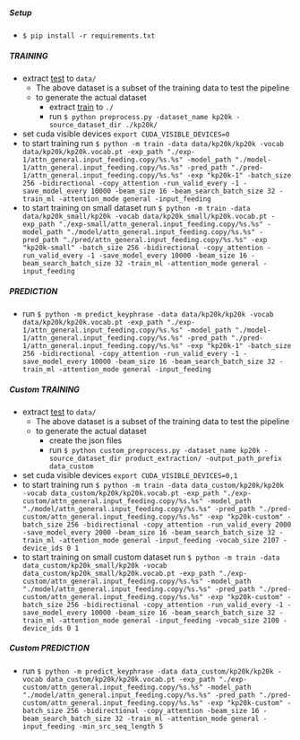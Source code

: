 
##### Setup
* `$ pip install -r requirements.txt`

##### TRAINING
* extract [test](https://drive.google.com/open?id=1Jh8Suuk6sTKuK-mbpvU5KfiQKi9zAGar) to `data/`
  - The above dataset is a subset of the training data to test the pipeline
  - to generate the actual dataset
    - extract [train](https://drive.google.com/file/d/1ZTQEGZSq06kzlPlOv4yGjbUpoDrNxebR/view) to `./`
    - run `$ python preprocess.py -dataset_name kp20k -source_dataset_dir ./kp20k/`
* set cuda visible devices `export CUDA_VISIBLE_DEVICES=0`
* to start training run `$ python -m train -data data/kp20k/kp20k -vocab data/kp20k/kp20k.vocab.pt -exp_path "./exp-1/attn_general.input_feeding.copy/%s.%s" -model_path "./model-1/attn_general.input_feeding.copy/%s.%s" -pred_path "./pred-1/attn_general.input_feeding.copy/%s.%s" -exp "kp20k-1" -batch_size 256 -bidirectional -copy_attention -run_valid_every -1 -save_model_every 10000 -beam_size 16 -beam_search_batch_size 32 -train_ml -attention_mode general -input_feeding`
* to start training on small dataset run `$ python -m train -data data/kp20k_small/kp20k -vocab data/kp20k_small/kp20k.vocab.pt -exp_path "./exp-small/attn_general.input_feeding.copy/%s.%s" -model_path "./model/attn_general.input_feeding.copy/%s.%s" -pred_path "./pred/attn_general.input_feeding.copy/%s.%s" -exp "kp20k-small" -batch_size 256 -bidirectional -copy_attention -run_valid_every -1 -save_model_every 10000 -beam_size 16 -beam_search_batch_size 32 -train_ml -attention_mode general -input_feeding`

##### PREDICTION

* run `$ python -m predict_keyphrase -data data/kp20k/kp20k -vocab data/kp20k/kp20k.vocab.pt -exp_path "./exp-1/attn_general.input_feeding.copy/%s.%s" -model_path "./model-1/attn_general.input_feeding.copy/%s.%s" -pred_path "./pred-1/attn_general.input_feeding.copy/%s.%s" -exp "kp20k-1" -batch_size 256 -bidirectional -copy_attention -run_valid_every -1 -save_model_every 10000 -beam_size 16 -beam_search_batch_size 32 -train_ml -attention_mode general -input_feeding`


##### Custom TRAINING
* extract [test](https://drive.google.com/open?id=1Jh8Suuk6sTKuK-mbpvU5KfiQKi9zAGar) to `data/`
  - The above dataset is a subset of the training data to test the pipeline
  - to generate the actual dataset
    - create the json files
    - run `$ python custom_preprocess.py -dataset_name kp20k -source_dataset_dir product_extraction/ -output_path_prefix data_custom`
* set cuda visible devices `export CUDA_VISIBLE_DEVICES=0,1`
* to start training run `$ python -m train -data data_custom/kp20k/kp20k -vocab data_custom/kp20k/kp20k.vocab.pt -exp_path "./exp-custom/attn_general.input_feeding.copy/%s.%s" -model_path "./model/attn_general.input_feeding.copy/%s.%s" -pred_path "./pred-custom/attn_general.input_feeding.copy/%s.%s" -exp "kp20k-custom" -batch_size 256 -bidirectional -copy_attention -run_valid_every 2000 -save_model_every 2000 -beam_size 16 -beam_search_batch_size 32 -train_ml -attention_mode general -input_feeding -vocab_size 2107 -device_ids 0 1`
* to start training on small custom dataset run `$ python -m train -data data_custom/kp20k_small/kp20k -vocab data_custom/kp20k_small/kp20k.vocab.pt -exp_path "./exp-custom/attn_general.input_feeding.copy/%s.%s" -model_path "./model/attn_general.input_feeding.copy/%s.%s" -pred_path "./pred-custom/attn_general.input_feeding.copy/%s.%s" -exp "kp20k-custom" -batch_size 256 -bidirectional -copy_attention -run_valid_every -1 -save_model_every 10000 -beam_size 16 -beam_search_batch_size 32 -train_ml -attention_mode general -input_feeding -vocab_size 2100 -device_ids 0 1`

##### Custom PREDICTION

* run `$ python -m predict_keyphrase -data data_custom/kp20k/kp20k -vocab data_custom/kp20k/kp20k.vocab.pt -exp_path "./exp-custom/attn_general.input_feeding.copy/%s.%s" -model_path "./model/attn_general.input_feeding.copy/%s.%s" -pred_path "./pred-custom/attn_general.input_feeding.copy/%s.%s" -exp "kp20k-custom" -batch_size 256 -bidirectional -copy_attention -beam_size 16 -beam_search_batch_size 32 -train_ml -attention_mode general -input_feeding -min_src_seq_length 5`
